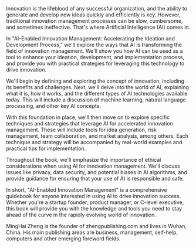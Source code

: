 
Innovation is the lifeblood of any successful organization, and the ability to generate and develop new ideas quickly and efficiently is key. However, traditional innovation management processes can be slow, cumbersome, and sometimes ineffective. That's where Artificial Intelligence (AI) comes in.

In "AI-Enabled Innovation Management: Accelerating the Ideation and Development Process," we'll explore the ways that AI is transforming the field of innovation management. We'll show you how AI can be used as a tool to enhance your ideation, development, and implementation process, and provide you with practical strategies for leveraging this technology to drive innovation.

We'll begin by defining and exploring the concept of innovation, including its benefits and challenges. Next, we'll delve into the world of AI, explaining what it is, how it works, and the different types of AI technologies available today. This will include a discussion of machine learning, natural language processing, and other key AI concepts.

With this foundation in place, we'll then move on to explore specific techniques and strategies that leverage AI for accelerated innovation management. These will include tools for idea generation, risk management, team collaboration, and market analysis, among others. Each technique and strategy will be accompanied by real-world examples and practical tips for implementation.

Throughout the book, we'll emphasize the importance of ethical considerations when using AI for innovation management. We'll discuss issues like privacy, data security, and potential biases in AI algorithms, and provide guidance for ensuring that your use of AI is responsible and safe.

In short, "AI-Enabled Innovation Management" is a comprehensive guidebook for anyone interested in using AI to drive innovation success. Whether you're a startup founder, product manager, or C-level executive, this book will provide you with the knowledge and tools you need to stay ahead of the curve in the rapidly evolving world of innovation.

MingHai Zheng is the founder of zhengpublishing.com and lives in Wuhan, China. His main publishing areas are business, management, self-help, computers and other emerging foreword fields.
